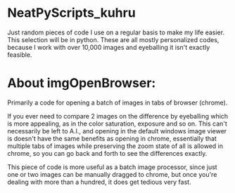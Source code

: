# NeatPyScripts_kuhru
Just random pieces of code I use on a regular basis to make my life easier. This selection will be in python. These are all mostly personalized codes, because I work with over 10,000 images and eyeballing it isn't exactly feasible. 

# About imgOpenBrowser:
Primarily a code for opening a batch of images in tabs of browser (chrome).

If you ever need to compare 2 images on the difference by eyeballing which is more appealing, as in the color saturation, exposure and so on. This can't necessarily be left to A.I., and opening in the default windows image viewer is doesn't have the same benefits as opening in chrome, essentially that multiple tabs of images while preserving the zoom state of all is allowed in chrome, so you can go back and forth to see the differences exactly.

This piece of code is more useful as a batch image processor, since just one or two images can be manually dragged to chrome, but once you're dealing with more than a hundred, it does get tedious very fast.
